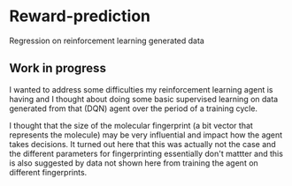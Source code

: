 # Reward-prediction
Regression on reinforcement learning generated data

## Work in progress
I wanted to address some difficulties my reinforcement learning agent is having and I thought about doing some basic supervised learning on data generated from that (DQN) agent over the period of a training cycle.

I thought that the size of the molecular fingerprint (a bit vector that represents the molecule) may be very influential and impact how the agent takes decisions. It turned out here that this was actually not the case and the different parameters for fingerprinting essentially don't mattter and this is also suggested by data not shown here from training the agent on different fingerprints.

